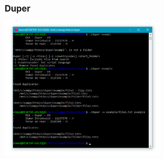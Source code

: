 # Duper

![alt text](https://raw.githubusercontent.com/SimonMTS/Duper/master/preview.png?token=AD7AJFRZVGLOAN3TIO2YPCC43XV26)